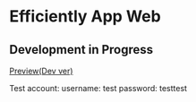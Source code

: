 # Efficiently App Web

## Development in Progress

[Preview(Dev ver)](https://efficiently-app-dev.netlify.app/)

Test account:
username: test
password: testtest
